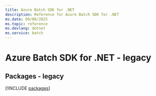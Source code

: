 ```yaml
---
title: Azure Batch SDK for .NET
description: Reference for Azure Batch SDK for .NET
ms.date: 09/08/2025
ms.topic: reference
ms.devlang: dotnet
ms.service: batch
---
```

# Azure Batch SDK for .NET - legacy
## Packages - legacy
[!INCLUDE [packages](batch-index.md)]